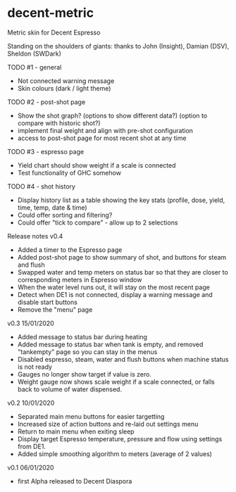 # decent-metric
Metric skin for Decent Espresso

Standing on the shoulders of giants: thanks to John (Insight), Damian (DSV), Sheldon (SWDark)

TODO #1 - general
- Not connected warning message
- Skin colours (dark / light theme)

TODO #2 - post-shot page
- Show the shot graph? (options to show different data?) (option to compare with historic shot?)
- implement final weight and align with pre-shot configuration
- access to post-shot page for most recent shot at any time

TODO #3 - espresso page
- Yield chart should show weight if a scale is connected
- Test functionality of GHC somehow

TODO #4 - shot history
- Display history list as a table showing the key stats (profile, dose, yield, time, temp, date & time)
- Could offer sorting and filtering?
- Could offer "tick to compare" - allow up to 2 selections



Release notes
v0.4 
- Added a timer to the Espresso page
- Added post-shot page to show summary of shot, and buttons for steam and flush
- Swapped water and temp meters on status bar so that they are closer to corresponding meters in Espresso window
- When the water level runs out, it will stay on the most recent page
- Detect when DE1 is not connected, display a warning message and disable start buttons
- Remove the "menu" page

v0.3 15/01/2020
- Added message to status bar during heating
- Added message to status bar when tank is empty, and removed "tankempty" page so you can stay in the menus
- Disabled espresso, steam, water and flush buttons when machine status is not ready
- Gauges no longer show target if value is zero.
- Weight gauge now shows scale weight if a scale connected, or falls back to volume of water dispensed.

v0.2 10/01/2020
- Separated main menu buttons for easier targetting
- Increased size of action buttons and re-laid out settings menu
- Return to main menu when exiting sleep
- Display target Espresso temperature, pressure and flow using settings from DE1.
- Added simple smoothing algorithm to meters (average of 2 values)

v0.1 06/01/2020
- first Alpha released to Decent Diaspora
